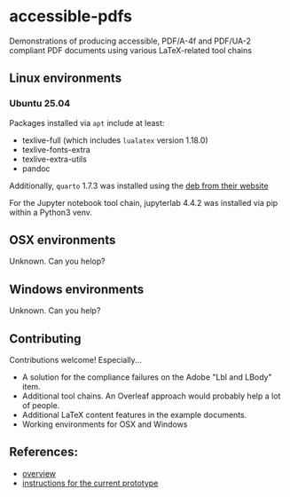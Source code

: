 # accessible-pdfs

Demonstrations of producing accessible, PDF/A-4f and PDF/UA-2 compliant
PDF documents using various LaTeX-related tool chains


## Linux environments

### Ubuntu 25.04

Packages installed via `apt`  include at least:

* texlive-full (which includes `lualatex` version 1.18.0)
* texlive-fonts-extra
* texlive-extra-utils
* pandoc

Additionally, `quarto` 1.7.3 was installed using the [deb from their
website](https://quarto.org/docs/get-started/)

For the Jupyter notebook tool chain, jupyterlab 4.4.2 was installed via pip
within a Python3 venv.


## OSX environments

Unknown.  Can you helop?


## Windows environments

Unknown.  Can you help?


## Contributing

Contributions welcome!  Especially...

* A solution for the compliance failures on the Adobe "Lbl and LBody" item.
* Additional tool chains.  An Overleaf approach would probably help a lot of people.
* Additional LaTeX content features in the example documents.
* Working environments for OSX and Windows 


## References:

* [overview](https://github.com/latex3/tagging-project)
* [instructions for the current prototype](https://latex3.github.io/tagging-project/documentation/prototype-usage-instructions)

